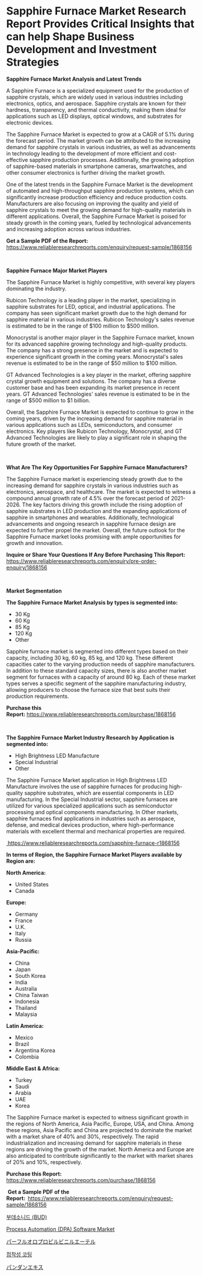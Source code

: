 <p><h1>Sapphire Furnace Market Research Report Provides Critical Insights that can help Shape Business Development and Investment Strategies</h1></p><p><strong>Sapphire Furnace Market Analysis and Latest Trends</strong></p>
<p><p>A Sapphire Furnace is a specialized equipment used for the production of sapphire crystals, which are widely used in various industries including electronics, optics, and aerospace. Sapphire crystals are known for their hardness, transparency, and thermal conductivity, making them ideal for applications such as LED displays, optical windows, and substrates for electronic devices.</p><p>The Sapphire Furnace Market is expected to grow at a CAGR of 5.1% during the forecast period. The market growth can be attributed to the increasing demand for sapphire crystals in various industries, as well as advancements in technology leading to the development of more efficient and cost-effective sapphire production processes. Additionally, the growing adoption of sapphire-based materials in smartphone cameras, smartwatches, and other consumer electronics is further driving the market growth.</p><p>One of the latest trends in the Sapphire Furnace Market is the development of automated and high-throughput sapphire production systems, which can significantly increase production efficiency and reduce production costs. Manufacturers are also focusing on improving the quality and yield of sapphire crystals to meet the growing demand for high-quality materials in different applications. Overall, the Sapphire Furnace Market is poised for steady growth in the coming years, fueled by technological advancements and increasing adoption across various industries.</p></p>
<p><strong>Get a Sample PDF of the Report:&nbsp;</strong> <a href="https://www.reliableresearchreports.com/enquiry/request-sample/1868156">https://www.reliableresearchreports.com/enquiry/request-sample/1868156</a></p>
<p>&nbsp;</p>
<p><strong>Sapphire Furnace Major Market Players</strong></p>
<p><p>The Sapphire Furnace Market is highly competitive, with several key players dominating the industry. </p><p>Rubicon Technology is a leading player in the market, specializing in sapphire substrates for LED, optical, and industrial applications. The company has seen significant market growth due to the high demand for sapphire material in various industries. Rubicon Technology's sales revenue is estimated to be in the range of $100 million to $500 million.</p><p>Monocrystal is another major player in the Sapphire Furnace market, known for its advanced sapphire growing technology and high-quality products. The company has a strong presence in the market and is expected to experience significant growth in the coming years. Monocrystal's sales revenue is estimated to be in the range of $50 million to $100 million.</p><p>GT Advanced Technologies is a key player in the market, offering sapphire crystal growth equipment and solutions. The company has a diverse customer base and has been expanding its market presence in recent years. GT Advanced Technologies' sales revenue is estimated to be in the range of $500 million to $1 billion.</p><p>Overall, the Sapphire Furnace Market is expected to continue to grow in the coming years, driven by the increasing demand for sapphire material in various applications such as LEDs, semiconductors, and consumer electronics. Key players like Rubicon Technology, Monocrystal, and GT Advanced Technologies are likely to play a significant role in shaping the future growth of the market.</p></p>
<p>&nbsp;</p>
<p><strong>What Are The Key Opportunities For Sapphire Furnace Manufacturers?</strong></p>
<p><p>The Sapphire Furnace market is experiencing steady growth due to the increasing demand for sapphire crystals in various industries such as electronics, aerospace, and healthcare. The market is expected to witness a compound annual growth rate of 4.5% over the forecast period of 2021-2026. The key factors driving this growth include the rising adoption of sapphire substrates in LED production and the expanding applications of sapphire in smartphones and wearables. Additionally, technological advancements and ongoing research in sapphire furnace design are expected to further propel the market. Overall, the future outlook for the Sapphire Furnace market looks promising with ample opportunities for growth and innovation.</p></p>
<p><strong>Inquire or Share Your Questions If Any Before Purchasing This Report:</strong> <a href="https://www.reliableresearchreports.com/enquiry/pre-order-enquiry/1868156">https://www.reliableresearchreports.com/enquiry/pre-order-enquiry/1868156</a></p>
<p>&nbsp;</p>
<p><strong>Market Segmentation</strong></p>
<p><strong>The Sapphire Furnace Market Analysis by types is segmented into:</strong></p>
<p><ul><li>30 Kg</li><li>60 Kg</li><li>85 Kg</li><li>120 Kg</li><li>Other</li></ul></p>
<p><p>Sapphire furnace market is segmented into different types based on their capacity, including 30 kg, 60 kg, 85 kg, and 120 kg. These different capacities cater to the varying production needs of sapphire manufacturers. In addition to these standard capacity sizes, there is also another market segment for furnaces with a capacity of around 80 kg. Each of these market types serves a specific segment of the sapphire manufacturing industry, allowing producers to choose the furnace size that best suits their production requirements.</p></p>
<p><strong>Purchase this Report:&nbsp;</strong><a href="https://www.reliableresearchreports.com/purchase/1868156">https://www.reliableresearchreports.com/purchase/1868156</a></p>
<p>&nbsp;</p>
<p><strong>The Sapphire Furnace Market Industry Research by Application is segmented into:</strong></p>
<p><ul><li>High Brightness LED Manufacture</li><li>Special Industrial</li><li>Other</li></ul></p>
<p><p>The Sapphire Furnace Market application in High Brightness LED Manufacture involves the use of sapphire furnaces for producing high-quality sapphire substrates, which are essential components in LED manufacturing. In the Special Industrial sector, sapphire furnaces are utilized for various specialized applications such as semiconductor processing and optical components manufacturing. In Other markets, sapphire furnaces find applications in industries such as aerospace, defense, and medical devices production, where high-performance materials with excellent thermal and mechanical properties are required.</p></p>
<p><a href="https://www.reliableresearchreports.com/sapphire-furnace-r1868156">&nbsp;https://www.reliableresearchreports.com/sapphire-furnace-r1868156</a></p>
<p><strong>In terms of Region, the Sapphire Furnace Market Players available by Region are:</strong></p>
<p>
    <p> <strong> North America: </strong>
        <ul>
            <li>United States</li>
            <li>Canada</li>
        </ul>
        </p> 
    <p> <strong> Europe: </strong>
        <ul>
            <li>Germany</li>
            <li>France</li>
            <li>U.K.</li>
            <li>Italy</li>
            <li>Russia</li>
        </ul>
        </p> 
    <p> <strong> Asia-Pacific: </strong>
        <ul>
            <li>China</li>
            <li>Japan</li>
            <li>South Korea</li>
            <li>India</li>
            <li>Australia</li>
            <li>China Taiwan</li>
            <li>Indonesia</li>
            <li>Thailand</li>
            <li>Malaysia</li>
        </ul>
        </p> 
    <p> <strong> Latin America: </strong>
        <ul>
            <li>Mexico</li>
            <li>Brazil</li>
            <li>Argentina Korea</li>
            <li>Colombia</li>
        </ul>
        </p> 
    <p> <strong> Middle East & Africa: </strong>
        <ul>
            <li>Turkey</li>
            <li>Saudi</li>
            <li>Arabia</li>
            <li>UAE</li>
            <li>Korea</li>
        </ul>
    </p>
    </p>
<p><p>The Sapphire Furnace market is expected to witness significant growth in the regions of North America, Asia Pacific, Europe, USA, and China. Among these regions, Asia Pacific and China are projected to dominate the market with a market share of 40% and 30%, respectively. The rapid industrialization and increasing demand for sapphire materials in these regions are driving the growth of the market. North America and Europe are also anticipated to contribute significantly to the market with market shares of 20% and 10%, respectively.</p></p>
<p><strong>Purchase this Report: </strong><a href="https://www.reliableresearchreports.com/purchase/1868156">https://www.reliableresearchreports.com/purchase/1868156</a></p>
<p>&nbsp;<strong>Get a Sample PDF of the Report:&nbsp;&nbsp;</strong><a href="https://www.reliableresearchreports.com/enquiry/request-sample/1868156">https://www.reliableresearchreports.com/enquiry/request-sample/1868156</a></p>
<p><strong></strong></p>
<p><p><a href="https://medium.com/@raisin7568/%ED%93%A8%EB%8D%B0%EC%86%8C%EB%82%98%EC%9D%B4%EB%93%9C-bud-%EC%8B%9C%EC%9E%A5-%EC%A2%85%EB%A5%98-%EC%9D%91%EC%9A%A9-%EB%B0%8F-%EC%A7%80%EB%A6%AC%EC%97%90-%EB%8C%80%ED%95%9C-%ED%8F%AC%EA%B4%84%EC%A0%81%EC%9D%B8-%ED%8F%89%EA%B0%80-3c7aa32589f7">부데소니드 (BUD)</a></p><p><a href="https://github.com/okotobwrhuteie/Market-Research-Report-List-3/blob/main/process-automation-dpa-software-market.md">Process Automation (DPA) Software Market</a></p><p><a href="https://medium.com/@fmuztlfb10/perfluoropropyl-vinyl-ether%E5%B8%82%E5%A0%B4%E3%81%AE%E5%88%86%E6%9E%90-%E3%82%B0%E3%83%AD%E3%83%BC%E3%83%90%E3%83%AB%E7%94%A3%E6%A5%AD%E3%81%AE%E8%A6%8B%E8%A7%A3%E3%81%A8%E4%BA%88%E6%B8%AC-2024%E5%B9%B4%E3%81%8B%E3%82%892031%E5%B9%B4%E3%81%BE%E3%81%A7-d74e891f3320">パーフルオロプロピルビニルエーテル</a></p><p><a href="https://medium.com/@gladycecarter2022/2024%EB%85%84%EB%B6%80%ED%84%B0-2031%EB%85%84%EA%B9%8C%EC%A7%80%EC%9D%98-%EA%B8%B0%EA%B0%84%EC%97%90-%EB%8C%80%ED%95%9C-%EC%A0%91%EC%B0%A9%EC%84%B1-%EC%BD%94%ED%8C%85-%EC%8B%9C%EC%9E%A5-%EB%B6%84%EC%84%9D-%EB%B0%8F-%EA%B7%9C%EB%AA%A8-%EC%98%88%EC%B8%A1-1cdc4a5bb641">접착성 코팅</a></p><p><a href="https://medium.com/@chrispcreem58/%E3%83%91%E3%83%B3%E3%83%80%E3%83%B3%E6%8A%BD%E5%87%BA%E7%89%A9%E5%B8%82%E5%A0%B4%E3%81%AE%E6%8C%87%E6%A8%99%E3%82%92%E8%A7%A3%E8%AA%AD%E3%81%99%E3%82%8B-%E5%B8%82%E5%A0%B4%E3%82%B7%E3%82%A7%E3%82%A2-%E3%83%88%E3%83%AC%E3%83%B3%E3%83%89-%E6%88%90%E9%95%B7%E3%83%91%E3%82%BF%E3%83%BC%E3%83%B3-cc5d577519f5">パンダンエキス</a></p></p>